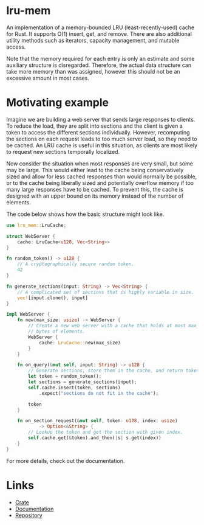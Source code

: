 # lru-mem

An implementation of a memory-bounded LRU (least-recently-used) cache for Rust.
It supports O(1) insert, get, and remove. There are also additional utility
methods such as iterators, capacity management, and mutable access.

Note that the memory required for each entry is only an estimate and some
auxiliary structure is disregarded. Therefore, the actual data structure can
take more memory than was assigned, however this should not be an excessive
amount in most cases.

# Motivating example

Imagine we are building a web server that sends large responses to clients. To
reduce the load, they are split into sections and the client is given a token
to access the different sections individually. However, recomputing the
sections on each request leads to too much server load, so they need to be
cached. An LRU cache is useful in this situation, as clients are most likely to
request new sections temporally localized.

Now consider the situation when most responses are very small, but some may be
large. This would either lead to the cache being conservatively sized and allow
for less cached responses than would normally be possible, or to the cache
being liberally sized and potentially overflow memory if too many large
responses have to be cached. To prevent this, the cache is designed with an
upper bound on its memory instead of the number of elements.

The code below shows how the basic structure might look like.

```rust
use lru_mem::LruCache;

struct WebServer {
    cache: LruCache<u128, Vec<String>>
}

fn random_token() -> u128 {
    // A cryptographically secure random token.
    42
}

fn generate_sections(input: String) -> Vec<String> {
    // A complicated set of sections that is highly variable in size.
    vec![input.clone(), input]
}

impl WebServer {
    fn new(max_size: usize) -> WebServer {
        // Create a new web server with a cache that holds at most max_size
        // bytes of elements.
        WebServer {
            cache: LruCache::new(max_size)
        }
    }

    fn on_query(&mut self, input: String) -> u128 {
        // Generate sections, store them in the cache, and return token.
        let token = random_token();
        let sections = generate_sections(input);
        self.cache.insert(token, sections)
            .expect("sections do not fit in the cache");

        token
    }

    fn on_section_request(&mut self, token: u128, index: usize)
            -> Option<&String> {
        // Lookup the token and get the section with given index.
        self.cache.get(&token).and_then(|s| s.get(index))
    }
}
```

For more details, check out the documentation.

# Links

* [Crate](https://crates.io/crates/lru-mem)
* [Documentation](https://docs.rs/lru-mem/)
* [Repository](https://github.com/florian1345/lru-mem)
